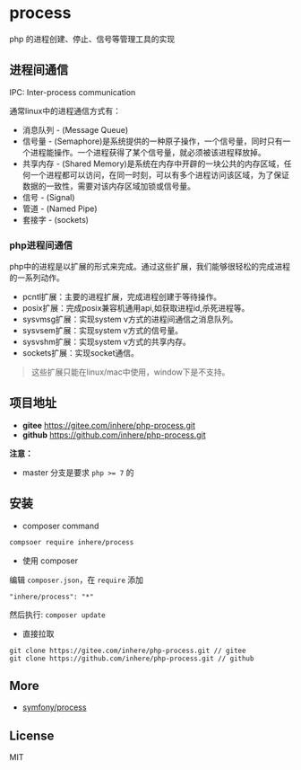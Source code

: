 # process

php 的进程创建、停止、信号等管理工具的实现

## 进程间通信

IPC: Inter-process communication

通常linux中的进程通信方式有：

- 消息队列 - (Message Queue)
- 信号量 - (Semaphore)是系统提供的一种原子操作，一个信号量，同时只有一个进程能操作。一个进程获得了某个信号量，就必须被该进程释放掉。
- 共享内存 - (Shared Memory)是系统在内存中开辟的一块公共的内存区域，任何一个进程都可以访问，在同一时刻，可以有多个进程访问该区域，为了保证数据的一致性，需要对该内存区域加锁或信号量。
- 信号 - (Signal)
- 管道 - (Named Pipe)
- 套接字 - (sockets)

### php进程间通信

php中的进程是以扩展的形式来完成。通过这些扩展，我们能够很轻松的完成进程的一系列动作。

- pcntl扩展：主要的进程扩展，完成进程创建于等待操作。
- posix扩展：完成posix兼容机通用api,如获取进程id,杀死进程等。
- sysvmsg扩展：实现system v方式的进程间通信之消息队列。
- sysvsem扩展：实现system v方式的信号量。
- sysvshm扩展：实现system v方式的共享内存。
- sockets扩展：实现socket通信。

> 这些扩展只能在linux/mac中使用，window下是不支持。

## 项目地址

- **gitee** https://gitee.com/inhere/php-process.git
- **github** https://github.com/inhere/php-process.git

**注意：**

- master 分支是要求 `php >= 7` 的

## 安装

- composer command

```bash
compsoer require inhere/process
```

- 使用 composer

编辑 `composer.json`，在 `require` 添加

```
"inhere/process": "*"
```

然后执行: `composer update`

- 直接拉取

```
git clone https://gitee.com/inhere/php-process.git // gitee
git clone https://github.com/inhere/php-process.git // github
```

## More

- [symfony/process](https://github.com/symfony/process)

## License

MIT
